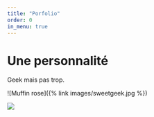 ```yaml
---
title: "Porfolio"
order: 0
in_menu: true
---
```

# **Une personnalité**
Geek mais pas trop.

![Muffin rose]({% link images/sweetgeek.jpg %})

<img src="https://i.pinimg.com/736x/58/a8/61/58a8615d92edfb55dff114d0953bb54d.jpgg"> 